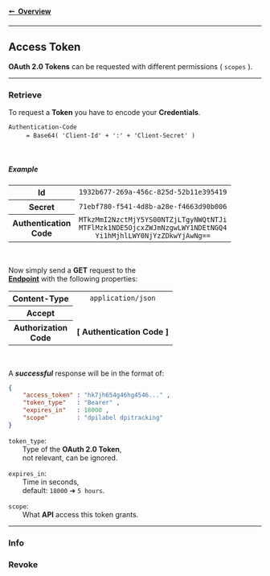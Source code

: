 
[Overview]: ..
[Endpoint]: Overview.html

<!--―――――――――――――――――――――――――――――――――――――――――――――――――――――――――――――――――――――――――-->

**[🠔 Overview][Overview]**

---

## Access Token

**OAuth 2.0 Tokens** can be requested with different permissions ( `scopes` ).

---

### Retrieve

To request a **Token** you have to encode your **Credentials**.

`Authentication-Code`<br>
  ` = Base64( 'Client-Id' + ':' + 'Client-Secret' )`

<br>

##### Example

<table>
    <tr align='center'>
        <th>Id</th>
        <td><code>1932b677-269a-456c-825d-52b11e395419</code></td>
    </tr>
    <tr align='center'>
        <th>Secret</th>
        <td><code>71ebf780-f541-4d8b-a28e-f4663d90b006</code></td>
    </tr>
    <tr align='center'>
        <th>Authentication<br>Code</th>
        <td>
            <code>MTkzMmI2NzctMjY5YS00NTZjLTgyNWQtNTJi</code><br>
            <code>MTFlMzk1NDE5OjcxZWJmNzgwLWY1NDEtNGQ4</code><br>
            <code>Yi1hMjhlLWY0NjYzZDkwYjAwNg==</code>
        </td>
    </tr>
</table>

<br>

Now simply send a **GET** request to the <br>
**[Endpoint]** with the following properties:

<table>
    <tr align='center'>
        <th>Content-Type</th>
        <td><code>application/json</code></td>
    </tr>
    <tr align='center'>
        <th>Accept</th>
        <td><code></code></td>
    </tr>
    <tr align='center'>
        <th>Authorization<br>Code</th>
        <td><b>[ Authentication Code ]</b></td>
    </tr>
</table>

<br>

A ***successful*** response will be in the format of:

```json
{
    "access_token" : "hk7jh654g46hg4546..." ,
    "token_type"   : "Bearer" ,
    "expires_in"   : 18000 ,
    "scope"        : "dpilabel dpitracking"
}
```

`token_type`: <br>
  Type of the **OAuth 2.0 Token**, <br>
  not relevant, can be ignored.

`expires_in`: <br>
  Time in seconds, <br>
  default: `18000` ➔ `5 hours`.

`scope`: <br>
  What **API** access this token grants.


---

### Info



### Revoke
